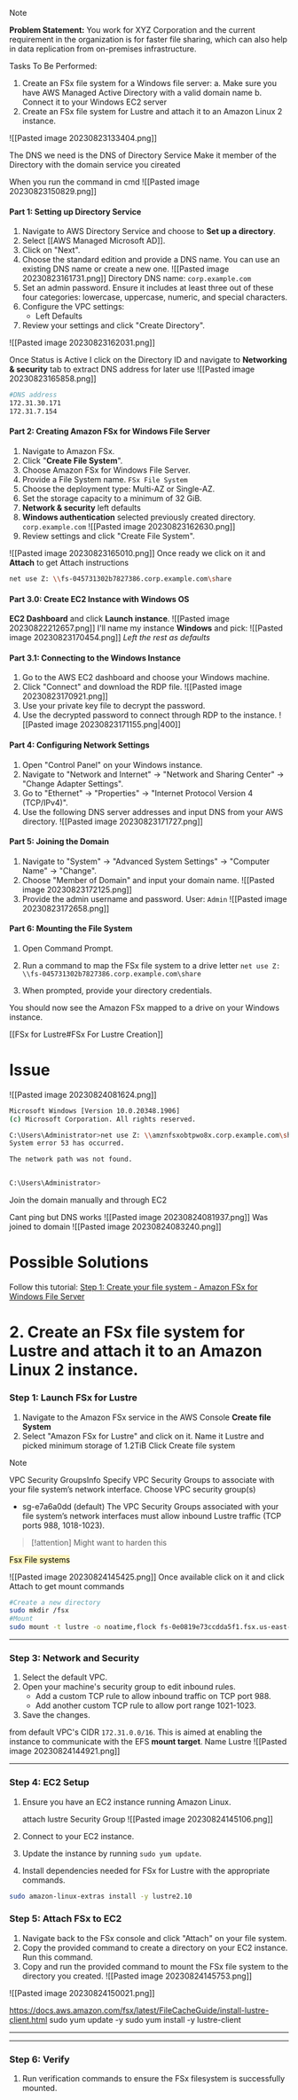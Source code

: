 
> [!note]
> **Problem Statement:**
> You work for XYZ Corporation and the current requirement in the organization is for faster file sharing, which can also help in data replication from on-premises infrastructure.
> 
> Tasks To Be Performed:
> 1. Create an FSx file system for a Windows file server:
>    a. Make sure you have AWS Managed Active Directory with a valid domain name
>    b. Connect it to your Windows EC2 server
> 2. Create an FSx file system for Lustre and attach it to an Amazon Linux 2 instance.


![[Pasted image 20230823133404.png]]

The DNS we need is the DNS of Directory Service
Make it member of the Directory with the domain service you cireated

When you run the command in cmd
![[Pasted image 20230823150829.png]]

#### Part 1: Setting up Directory Service

1. Navigate to AWS Directory Service and choose to **Set up a directory**.
2. Select [[AWS Managed Microsoft AD]].
3. Click on "Next".
4. Choose the standard edition and provide a DNS name. You can use an existing DNS name or create a new one.
   ![[Pasted image 20230823161731.png]]
   Directory DNS name: `corp.example.com`
5. Set an admin password. Ensure it includes at least three out of these four categories: lowercase, uppercase, numeric, and special characters.
6. Configure the VPC settings:
    - Left Defaults
7. Review your settings and click "Create Directory". 
   <!--The creation might take up to 30 minutes.-->
![[Pasted image 20230823162031.png]]

Once Status is Active I click on the Directory ID and navigate to **Networking & security** tab to extract DNS address for later use
![[Pasted image 20230823165858.png]]
```bash
#DNS address
172.31.30.171
172.31.7.154
```

#### Part 2: Creating Amazon FSx for Windows File Server

1. Navigate to Amazon FSx.
2. Click "**Create File System**".
3. Choose Amazon FSx for Windows File Server.
4. Provide a File System name.
   `FSx File System`
5. Choose the deployment type: Multi-AZ or Single-AZ.
6. Set the storage capacity to a minimum of 32 GiB.
7. **Network & security** left defaults
8. **Windows authentication** selected previously created directory. `corp.example.com`
   ![[Pasted image 20230823162630.png]]
9. Review settings and click "Create File System". 
   <!--Creation can take up to 30 minutes.-->
![[Pasted image 20230823165010.png]]
Once ready we click on it and **Attach** to get Attach instructions
```bash
net use Z: \\fs-045731302b7827386.corp.example.com\share
```


#### Part 3.0: Create EC2 Instance with Windows OS
**EC2 Dashboard** and click **Launch instance**. 
![[Pasted image 20230822212657.png]]
I'll name my instance **Windows** and pick:
![[Pasted image 20230823170454.png]]
*Left the rest as defaults*

#### Part 3.1: Connecting to the Windows Instance

1. Go to the AWS EC2 dashboard and choose your Windows machine.
2. Click "Connect" and download the RDP file.
   ![[Pasted image 20230823170921.png]]
3. Use your private key file to decrypt the password.
4. Use the decrypted password to connect through RDP to the instance.
   ![[Pasted image 20230823171155.png|400]]

#### Part 4: Configuring Network Settings

1. Open "Control Panel" on your Windows instance.
2. Navigate to "Network and Internet" -> "Network and Sharing Center" -> "Change Adapter Settings".
3. Go to "Ethernet" -> "Properties" -> "Internet Protocol Version 4 (TCP/IPv4)".
4. Use the following DNS server addresses and input DNS from your AWS directory.
   ![[Pasted image 20230823171727.png]]

#### Part 5: Joining the Domain

1. Navigate to "System" -> "Advanced System Settings" -> "Computer Name" -> "Change".
2. Choose "Member of Domain" and input your domain name.
   ![[Pasted image 20230823172125.png]]
3. Provide the admin username and password.
   User: `Admin`
   ![[Pasted image 20230823172658.png]]

#### Part 6: Mounting the File System

1. Open Command Prompt.
2. Run a command to map the FSx file system to a drive letter
   `net use Z: \\fs-045731302b7827386.corp.example.com\share`
   
3. When prompted, provide your directory credentials.

You should now see the Amazon FSx mapped to a drive on your Windows instance.

[[FSx for Lustre#FSx For Lustre Creation]]


# Issue

![[Pasted image 20230824081624.png]]

```bash
Microsoft Windows [Version 10.0.20348.1906]
(c) Microsoft Corporation. All rights reserved.

C:\Users\Administrator>net use Z: \\amznfsxobtpwo8x.corp.example.com\share
System error 53 has occurred.

The network path was not found.


C:\Users\Administrator>
```

Join the domain manually and through EC2

Cant ping but DNS works
![[Pasted image 20230824081937.png]]
Was joined to domain
![[Pasted image 20230824083240.png]]

# Possible Solutions
Follow this tutorial:
[Step 1: Create your file system - Amazon FSx for Windows File Server](https://docs.aws.amazon.com/fsx/latest/WindowsGuide/getting-started-step1.html)



# 2. Create an FSx file system for Lustre and attach it to an Amazon Linux 2 instance.

### Step 1: Launch FSx for Lustre

1. Navigate to the Amazon FSx service in the AWS Console **Create file System**
2. Select "Amazon FSx for Lustre" and click on it.
    Name it Lustre and picked minimum storage of 1.2TiB
Click Create file system

> [!NOTE]
> VPC Security GroupsInfo
> Specify VPC Security Groups to associate with your file system’s network interface.
> Choose VPC security group(s)
> - sg-e7a6a0dd (default)
>   The VPC Security Groups associated with your file system’s network interfaces must allow inbound Lustre traffic (TCP ports 988, 1018-1023).

> [!attention]
> Might want to harden this

<mark style="background: #FFF3A3A6;">Fsx  File systems</mark>

![[Pasted image 20230824145425.png]]
Once available click on it and click Attach to get mount commands

```bash
#Create a new directory
sudo mkdir /fsx
#Mount
sudo mount -t lustre -o noatime,flock fs-0e0819e73ccdda5f1.fsx.us-east-1.amazonaws.com@tcp:/3lm7tbev /fsx
```

---

### Step 3: Network and Security

1. Select the default VPC.
2. Open your machine's security group to edit inbound rules.
    - Add a custom TCP rule to allow inbound traffic on TCP port 988.
    - Add another custom TCP rule to allow port range 1021-1023.
3. Save the changes.


from default VPC's CIDR `172.31.0.0/16`. This is aimed at enabling the instance to communicate with the EFS **mount target**.
Name Lustre
![[Pasted image 20230824144921.png]]

---

### Step 4: EC2 Setup

1. Ensure you have an EC2 instance running Amazon Linux.
   
   attach lustre Security Group
   ![[Pasted image 20230824145106.png]]

1. Connect to your EC2 instance.
2. Update the instance by running `sudo yum update`.
3. Install dependencies needed for FSx for Lustre with the appropriate commands. 
```bash
sudo amazon-linux-extras install -y lustre2.10
```

### Step 5: Attach FSx to EC2

1. Navigate back to the FSx console and click "Attach" on your file system.
2. Copy the provided command to create a directory on your EC2 instance. Run this command.
3. Copy and run the provided command to mount the FSx file system to the directory you created.
![[Pasted image 20230824145753.png]]

![[Pasted image 20230824150021.png]]

https://docs.aws.amazon.com/fsx/latest/FileCacheGuide/install-lustre-client.html
sudo yum update -y
sudo yum install -y lustre-client



---



---

### Step 6: Verify

1. Run verification commands to ensure the FSx filesystem is successfully mounted.